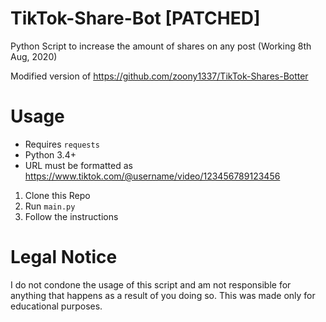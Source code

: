 # TikTok-Share-Bot [PATCHED]
Python Script to increase the amount of shares on any post (Working 8th Aug, 2020)

Modified version of https://github.com/zoony1337/TikTok-Shares-Botter

# Usage

* Requires `requests`
* Python 3.4+
* URL must be formatted as https://www.tiktok.com/@username/video/123456789123456


1. Clone this Repo
2. Run `main.py`
3. Follow the instructions

# Legal Notice

I do not condone the usage of this script and am not responsible for anything that happens as a result of you doing so. This was made only for educational purposes.

